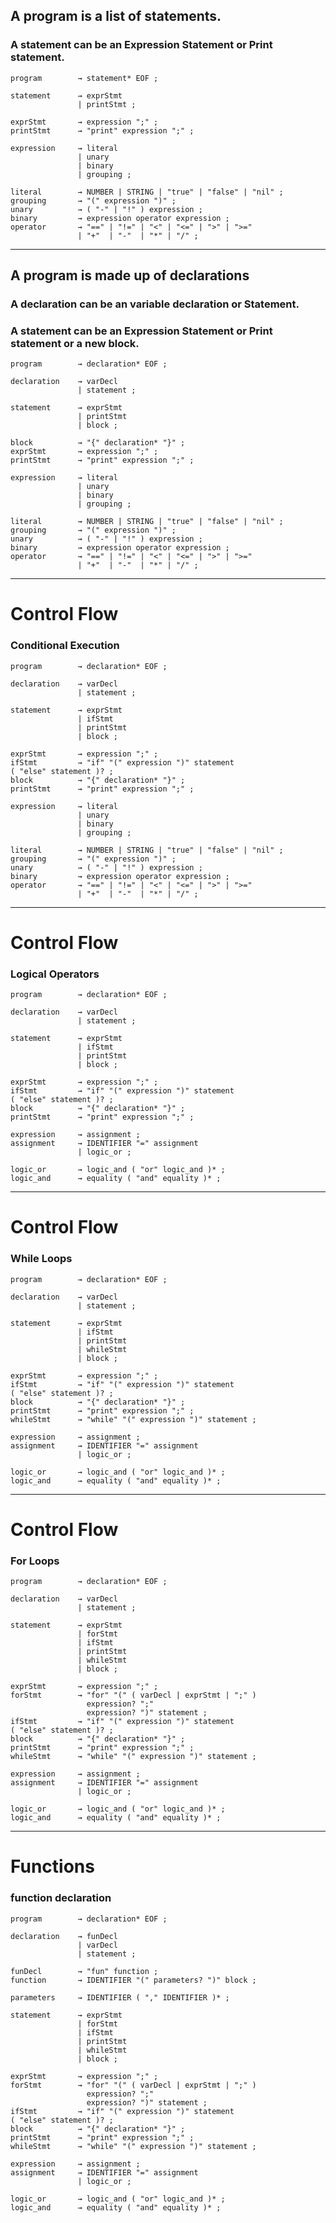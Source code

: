 ## A program is a list of statements.

### A statement can be an Expression Statement or Print statement.

```
program        → statement* EOF ;

statement      → exprStmt
               | printStmt ;

exprStmt       → expression ";" ;
printStmt      → "print" expression ";" ;

expression     → literal
               | unary
               | binary
               | grouping ;

literal        → NUMBER | STRING | "true" | "false" | "nil" ;
grouping       → "(" expression ")" ;
unary          → ( "-" | "!" ) expression ;
binary         → expression operator expression ;
operator       → "==" | "!=" | "<" | "<=" | ">" | ">="
               | "+"  | "-"  | "*" | "/" ;
```

---------------------------------------------------------------------------------

## A program is made up of declarations

### A declaration can be an variable declaration or Statement.
### A statement can be an Expression Statement or Print statement or a new block.

```
program        → declaration* EOF ;

declaration    → varDecl
               | statement ;

statement      → exprStmt
               | printStmt 
               | block ;

block          → "{" declaration* "}" ;
exprStmt       → expression ";" ;
printStmt      → "print" expression ";" ;

expression     → literal
               | unary
               | binary
               | grouping ;

literal        → NUMBER | STRING | "true" | "false" | "nil" ;
grouping       → "(" expression ")" ;
unary          → ( "-" | "!" ) expression ;
binary         → expression operator expression ;
operator       → "==" | "!=" | "<" | "<=" | ">" | ">="
               | "+"  | "-"  | "*" | "/" ;
```


---------------------------------------------------------------------------------

# Control Flow
### Conditional Execution

```
program        → declaration* EOF ;

declaration    → varDecl
               | statement ;

statement      → exprStmt
               | ifStmt 
               | printStmt 
               | block ;

exprStmt       → expression ";" ;
ifStmt         → "if" "(" expression ")" statement
( "else" statement )? ;
block          → "{" declaration* "}" ;
printStmt      → "print" expression ";" ;

expression     → literal
               | unary
               | binary
               | grouping ;

literal        → NUMBER | STRING | "true" | "false" | "nil" ;
grouping       → "(" expression ")" ;
unary          → ( "-" | "!" ) expression ;
binary         → expression operator expression ;
operator       → "==" | "!=" | "<" | "<=" | ">" | ">="
               | "+"  | "-"  | "*" | "/" ;
```
---------------------------------------------------------------------------------

# Control Flow
### Logical Operators

```
program        → declaration* EOF ;

declaration    → varDecl
               | statement ;

statement      → exprStmt
               | ifStmt 
               | printStmt 
               | block ;

exprStmt       → expression ";" ;
ifStmt         → "if" "(" expression ")" statement
( "else" statement )? ;
block          → "{" declaration* "}" ;
printStmt      → "print" expression ";" ;

expression     → assignment ;
assignment     → IDENTIFIER "=" assignment
               | logic_or ;

logic_or       → logic_and ( "or" logic_and )* ;
logic_and      → equality ( "and" equality )* ;
```
---------------------------------------------------------------------------------

# Control Flow
### While Loops

```
program        → declaration* EOF ;

declaration    → varDecl
               | statement ;

statement      → exprStmt
               | ifStmt 
               | printStmt 
               | whileStmt 
               | block ;

exprStmt       → expression ";" ;
ifStmt         → "if" "(" expression ")" statement
( "else" statement )? ;
block          → "{" declaration* "}" ;
printStmt      → "print" expression ";" ;
whileStmt      → "while" "(" expression ")" statement ;

expression     → assignment ;
assignment     → IDENTIFIER "=" assignment
               | logic_or ;

logic_or       → logic_and ( "or" logic_and )* ;
logic_and      → equality ( "and" equality )* ;
```

---------------------------------------------------------------------------------

# Control Flow
### For Loops

```
program        → declaration* EOF ;

declaration    → varDecl
               | statement ;

statement      → exprStmt
               | forStmt
               | ifStmt 
               | printStmt 
               | whileStmt  
               | block ;

exprStmt       → expression ";" ;
forStmt        → "for" "(" ( varDecl | exprStmt | ";" )
                 expression? ";"
                 expression? ")" statement ;
ifStmt         → "if" "(" expression ")" statement
( "else" statement )? ;
block          → "{" declaration* "}" ;
printStmt      → "print" expression ";" ;
whileStmt      → "while" "(" expression ")" statement ;

expression     → assignment ;
assignment     → IDENTIFIER "=" assignment
               | logic_or ;

logic_or       → logic_and ( "or" logic_and )* ;
logic_and      → equality ( "and" equality )* ;
```

---------------------------------------------------------------------------------

# Functions
### function declaration

```
program        → declaration* EOF ;

declaration    → funDecl
               | varDecl
               | statement ;

funDecl        → "fun" function ;
function       → IDENTIFIER "(" parameters? ")" block ;

parameters     → IDENTIFIER ( "," IDENTIFIER )* ;

statement      → exprStmt
               | forStmt
               | ifStmt 
               | printStmt 
               | whileStmt  
               | block ;

exprStmt       → expression ";" ;
forStmt        → "for" "(" ( varDecl | exprStmt | ";" )
                 expression? ";"
                 expression? ")" statement ;
ifStmt         → "if" "(" expression ")" statement
( "else" statement )? ;
block          → "{" declaration* "}" ;
printStmt      → "print" expression ";" ;
whileStmt      → "while" "(" expression ")" statement ;

expression     → assignment ;
assignment     → IDENTIFIER "=" assignment
               | logic_or ;

logic_or       → logic_and ( "or" logic_and )* ;
logic_and      → equality ( "and" equality )* ;
```
